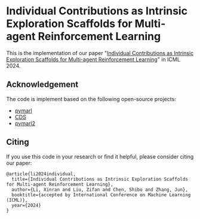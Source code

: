 # Individual Contributions as Intrinsic Exploration Scaffolds for Multi-agent Reinforcement Learning

This is the implementation of our paper "[Individual Contributions as Intrinsic Exploration Scaffolds for Multi-agent Reinforcement Learning](https://arxiv.org/abs/xxxx)" in ICML 2024. 

## Acknowledgement
The code is implement based on the following open-source projects:
- [pymarl](https://github.com/oxwhirl/pymarl)
- [CDS](https://github.com/lich14/CDS)
- [pymarl2](https://github.com/hijkzzz/pymarl2)



## Citing

If you use this code in your research or find it helpful, please consider citing our paper:
```
@article{li2024individual,
  title={Individual Contributions as Intrinsic Exploration Scaffolds for Multi-agent Reinforcement Learning},
  author={Li, Xinran and Liu, Zifan and Chen, Shibo and Zhang, Jun},
  booktitle={accepted by International Conference on Machine Learning (ICML)},
  year={2024}
}
```
